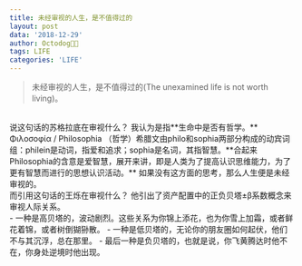 ```yaml
---
title: 未经审视的人生，是不值得过的
layout: post
data: '2018-12-29'
author: Octodog🐙🐶
tags: LIFE
categories: 'LIFE'
---
```


> 未经审视的人生，是不值得过的(The unexamined life is not worth living)。

<br/>
说这句话的苏格拉底在审视什么？  
我认为是指**生命中是否有哲学。**
<br/>
Φιλοσοφία / Philosophia （哲学）希腊文由philo和sophia两部分构成的动宾词组：philein是动词，指爱和追求；sophia是名词，其指智慧。**合起来Philosophia的含意是爱智慧，展开来讲，即是人类为了提高认识思维能力，为了更有智慧而进行的思想认识活动。**  
如果没有这方面的思考，那么人生便是未经审视的。
<br/>
而引用这句话的王烁在审视什么？  
他引出了资产配置中的正负贝塔±β系数概念来审视人际关系。
<br/>
- 一种是高贝塔的，波动剧烈。这些关系为你锦上添花，也为你雪上加霜，或者鲜花着锦，或者树倒猢狲散。
- 一种是低贝塔的，无论你的朋友圈如何起伏，他们不与其沉浮，总在那里。
- 最后一种是负贝塔的，也就是说，你飞黄腾达时他不在，你身处逆境时他出现。
